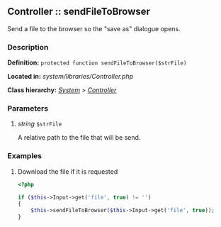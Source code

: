 
Controller :: sendFileToBrowser
-------------------------------------------

Send a file to the browser so the "save as" dialogue opens.


### Description ###

**Definition:** `protected function sendFileToBrowser($strFile)`

**Located in:** *system/libraries/Controller.php*

**Class hierarchy:** *[System](../System.md) > [Controller](../Controller.md)*


### Parameters ###

1. *string* `$strFile`

	A relative path to the file that will be send.


### Examples ###

1. Download the file if it is requested

	```php
	<?php

	if ($this->Input->get('file', true) != '')
	{
		$this->sendFileToBrowser($this->Input->get('file', true));
	}
	```

